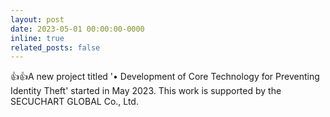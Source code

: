 ```yaml
---
layout: post
date: 2023-05-01 00:00:00-0000
inline: true
related_posts: false
---
```


:+1::+1:A new project titled '•	Development of Core Technology for Preventing Identity Theft' started in May 2023. This work is supported by the SECUCHART GLOBAL Co., Ltd.